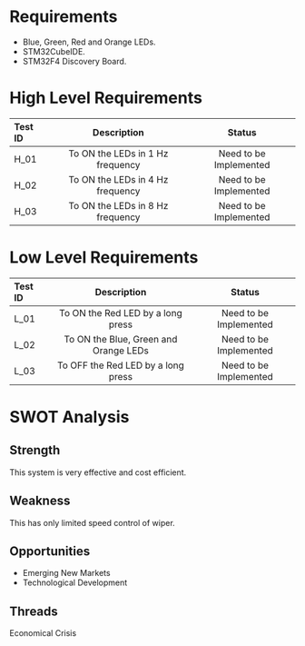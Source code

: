 # Requirements
* Blue, Green, Red and Orange LEDs.
* STM32CubeIDE.
* STM32F4 Discovery Board.

# High Level Requirements
|**Test ID**|**Description**|**Status**|
| :- | :-: | :-: |
|H\_01|To ON the LEDs in 1 Hz frequency|Need to be Implemented|
|H\_02|To ON the LEDs in 4 Hz frequency|Need to be Implemented|
|H\_03|To ON the LEDs in 8 Hz frequency|Need to be Implemented|

# Low Level Requirements
|**Test ID**|**Description**|**Status**|
| :- | :-: | :-: |
|L\_01|To ON the Red LED by a long press|Need to be Implemented|
|L\_02|To ON the Blue, Green and Orange LEDs|Need to be Implemented|
|L\_03|To OFF the Red LED by a long press|Need to be Implemented|

# SWOT Analysis
## Strength
This system is very effective and cost efficient.

## Weakness
This has only limited speed control of wiper.

## Opportunities 
* Emerging New Markets
* Technological Development

## Threads
Economical Crisis

